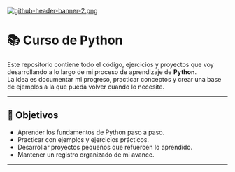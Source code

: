 [![github-header-banner-2.png](https://i.postimg.cc/vZ6hw35L/github-header-banner-2.png)](https://postimg.cc/VJmnj9Gd)

# 📚 Curso de Python

Este repositorio contiene todo el código, ejercicios y proyectos que voy desarrollando a lo largo de mi proceso de aprendizaje de **Python**.  
La idea es documentar mi progreso, practicar conceptos y crear una base de ejemplos a la que pueda volver cuando lo necesite.

---

## 🚀 Objetivos
- Aprender los fundamentos de Python paso a paso.
- Practicar con ejemplos y ejercicios prácticos.
- Desarrollar proyectos pequeños que refuercen lo aprendido.
- Mantener un registro organizado de mi avance.

---
